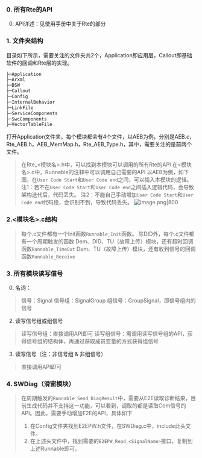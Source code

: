 ### 0. 所有Rte的API
0. API详述：见使用手册中关于Rte的部分
### 1. 文件夹结构
目录如下所示，需要关注的文件夹共2个，Application即应用层，Callout即基础软件的回调和Rte层的实现。
```html
├─Application
├─Arxml
├─BSW
├─Callout
├─Config
├─InternalBehavior
├─LinkFile
├─ServiceComponents
├─SwcComponents
├─VectorTableFile
```
打开Application文件夹，每个模块都会有4个文件，以AEB为例，分别是AEB.c，Rte_AEB.h，AEB_MemMap.h，Rte_AEB_Type.h，其中，需要关注的是前两个文件。
>在Rte_<模块名>.h中，可以找到本模块可以调用的所有Rte的API
>在<模块名>.c中，Runnable的注释中可以调用自己需要的API
>以AEB为例，如下图，在`User Code Start`和`User Code end`之间，可以插入本模块的逻辑。
>注1：若不在`User Code Start`和`User Code end`之间插入逻辑代码，会导致架构迭代后，代码丢失。
>注2：不能自己手动增加`User Code Start`和`User Code end`代码段，会识别不到，导致代码丢失。
![image.png|800](https://jiao-working-bucket1.oss-cn-beijing.aliyuncs.com/20240118105915.png)

### 2.<模块名>.c结构
>每个.c文件都有一个Init函数`Runnable_Init`函数。
>除DID外，每个.c文件都有一个周期触发的函数
>Dem、DID、TU（故障上传）模块，还有超时回调函数`Runnable_TimeOut`
>Dem、TU（故障上传）模块，还有收到信号的回调函数`Runnable_Receive`
### 3. 所有模块读写信号
0. 名词：
>信号：Signal
>信号组：SignalGroup
>组信号：GroupSignal，即信号组内的信号

2. 读写信号组或组信号
>读写信号组：直接调用API即可
>读写组信号：需调用读写信号组的API，获得信号组的结构体，再通过获取成员变量的方式获得组信号
3. 读写信号（注：非信号组 & 非组信号）
>直接调用API即可
### 4. SWDiag（滑窗模块）
>在周期触发的`Runnable_Send_DiagResult`中，需要从E2E读取诊断结果，目前生成代码并不支持这一功能，可以看到，调取的都是读取Com信号的API。因此，需要手动增加E2E的API，具体如下
>1. 在Config文件夹找到E2EPW.h文件，在SWDiag.c中，include此头文件。
>2. 在上述头文件中，找到需要的`E2EPW_Read_<SignalName>`接口，复制到上述Runnable即可。